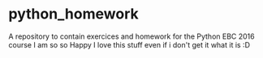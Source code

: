 # python_homework
A repository to contain exercices and homework for the Python EBC 2016 course
I am so so Happy I love this stuff even if i don't get it what it is :D
